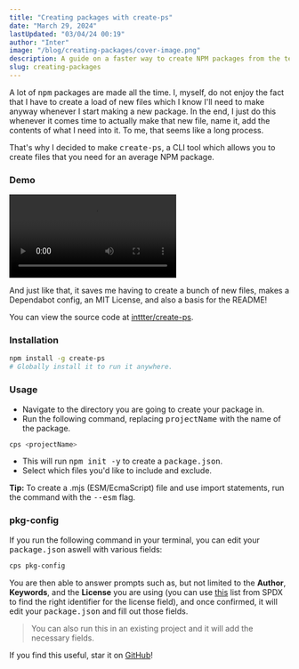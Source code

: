 ```yaml
---
title: "Creating packages with create-ps"
date: "March 29, 2024"
lastUpdated: "03/04/24 00:19"
author: "Inter"
image: "/blog/creating-packages/cover-image.png"
description: A guide on a faster way to create NPM packages from the terminal.
slug: creating-packages
---
```


A lot of <kbd>npm</kbd> packages are made all the time. I, myself, do not enjoy the fact that I have to create a load of new files which I know I'll need to make anyway whenever I start making a new package. In the end, I just do this whenever it comes time to actually make that new file, name it, add the contents of what I need into it. To me, that seems like a long process.

That's why I decided to make <kbd>create-ps</kbd>, a CLI tool which allows you to create files that you need for an average NPM package.

### Demo

<video src="/blog/creating-packages/Demo.mp4" controls></video>

And just like that, it saves me having to create a bunch of new files, makes a Dependabot config, an MIT License, and also a basis for the README!

You can view the source code at [inttter/create-ps](https://github.com/inttter/create-ps).

### Installation

```bash
npm install -g create-ps 
# Globally install it to run it anywhere.
```

### Usage

* Navigate to the directory you are going to create your package in.
* Run the following command, replacing <kbd>projectName</kbd> with the name of the package.

```bash
cps <projectName>
```

* This will run <kbd>npm init -y</kbd> to create a <kbd>package.json</kbd>.
* Select which files you'd like to include and exclude.

**Tip:** To create a .mjs (ESM/EcmaScript) file and use import statements, run the command with the <kbd>--esm</kbd> flag.

### pkg-config

If you run the following command in your terminal, you can edit your <kbd>package.json</kbd> aswell with various fields:

```bash
cps pkg-config
```

You are then able to answer prompts such as, but not limited to the **Author**, **Keywords**, and the **License** you are using (you can use [this](https://spdx.org/licenses/) list from SPDX to find the right identifier for the license field), and once confirmed, it will edit your <kbd>package.json</kbd> and fill out those fields.

> You can also run this in an existing project and it will add the necessary fields.

If you find this useful, star it on [GitHub](https://github.com/inttter/create-ps)!